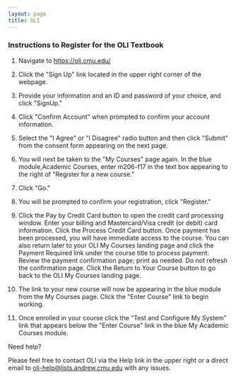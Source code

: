 ```yaml
---
layout: page
title: OLI
---
```



### Instructions to Register for the OLI Textbook

1. Navigate to <a href="https://oli.cmu.edu/" target="_blank">https://oli.cmu.edu/</a>

2. Click the "Sign Up" link located in the upper right corner of the webpage.

3. Provide your information and an ID and password of your choice, and click "SignUp."

4. Click "Confirm Account" when prompted to confirm your account information.

5. Select the "I Agree" or "I Disagree" radio button and then click "Submit" from the consent form appearing on the next page.

6. You will next be taken to the "My Courses" page again. In the blue module,Academic Courses, enter m206-f17 in the text box appearing to the right of "Register for a new course."

7. Click "Go."

8. You will be prompted to confirm your registration, click "Register."

9. Click the Pay by Credit Card button to open the credit card processing window.
Enter your billing and Mastercard/Visa credit (or debit) card information. Click the Process Credit Card button. Once payment has been processed, you will have immediate access to the course. You can also return later to your OLI My Courses landing page and click the Payment Required link under the course title to process payment. Review the payment confirmation page; print as needed. Do not refresh the confirmation page. Click the Return to Your Course button to go back to the OLI My Courses landing page.

10. The link to your new course will now be appearing in the blue module from the My Courses page. Click the "Enter Course" link to begin working.

11. Once enrolled in your course click the "Test and Configure My System" link that appears below the "Enter Course" link in the blue My Academic Courses module.

Need help?

Please feel free to contact OLI via the Help link in the upper right or a direct email to oli-help@lists.andrew.cmu.edu with any issues.


